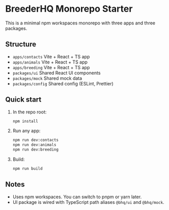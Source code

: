 
# BreederHQ Monorepo Starter

This is a minimal npm workspaces monorepo with three apps and three packages.

## Structure
- `apps/contacts` Vite + React + TS app
- `apps/animals` Vite + React + TS app
- `apps/breeding` Vite + React + TS app
- `packages/ui` Shared React UI components
- `packages/mock` Shared mock data
- `packages/config` Shared config (ESLint, Prettier)

## Quick start
1. In the repo root:
   ```sh
   npm install
   ```
2. Run any app:
   ```sh
   npm run dev:contacts
   npm run dev:animals
   npm run dev:breeding
   ```
3. Build:
   ```sh
   npm run build
   ```

## Notes
- Uses npm workspaces. You can switch to pnpm or yarn later.
- UI package is wired with TypeScript path aliases `@bhq/ui` and `@bhq/mock`.
